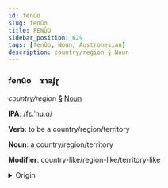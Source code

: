 ```yaml
---
id: fenûo
slug: fenûo
title: FENÛO
sidebar_position: 629
tags: [fenûo, Noun, Austronesian]
description: country/region § Noun
---
```


### fenûo&emsp;<span kind="abugida">ɤɿƨʄɽ</span>

*country/region* **§** [Noun](../../tags/Noun)

**IPA**: /fɛ.ˈnu.ɑ/

**Verb**: to be a country/region/territory

**Noun**: a country/region/territory

**Modifier**: country-like/region-like/territory-like

<details>
    <summary>Origin</summary>
    Maori whenua [fɛ.nʉ.ɐ]<br/>
    <em>Austronesian Language Family</em>
</details>